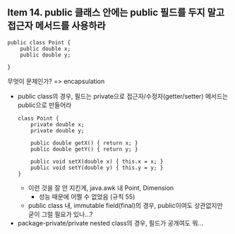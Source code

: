 ## Item 14. public 클래스 안에는 public 필드를 두지 말고 접근자 메서드를 사용하라 
```
public class Point {
    public double x;
    public double y;

}
```
무엇이 문제인가? => encapsulation  

* public class의 경우, 필드는 private으로 접근자/수정자(getter/setter) 메서드는 public으로 만들어라
    ```
    class Point {
        private double x;
        private double y;

        public double getX() { return x; }
        public double getY() { return y; }

        public void setX(double x) { this.x = x; }
        public void setY(double y) { this.y = y; }
    }
    ```
    + 이런 것을 잘 안 지킨게, java.awk 내 Point, Dimension 
        - 성능 때문에 어쩔 수 없었음 (규칙 55)
    + public class 내, immutable field(final)의 경우, public이여도 상관없지만 굳이 그럴 필요가 있나...?
* package-private/private nested class의 경우, 필드가 공개여도 뭐...



